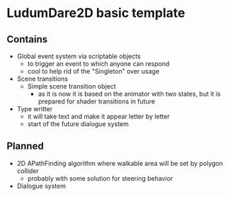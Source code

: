 # LudumDare2D basic template

## Contains

- Global event system via scriptable objects
  - to trigger an event to which anyone can respond
  - cool to help rid of the "Singleton" over usage 
- Scene transitions
  - Simple scene transition object
    - as it is now it is based on the animator with two states, but it is prepared for shader transitions in future   
- Type writter
  - it will take text and make it appear letter by letter
  - start of the future dialogue system

## Planned

- 2D APathFinding algorithm where walkable area will be set by polygon collider
  - probably with some solution for steering behavior 
- Dialogue system 
